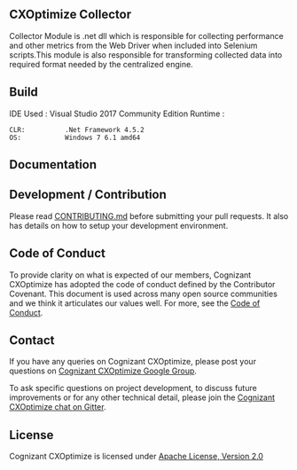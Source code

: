 ## CXOptimize Collector

Collector Module is .net dll which is responsible for collecting performance and other metrics from the Web Driver when included into Selenium scripts.This module is also responsible for transforming collected data into required format needed by the centralized engine. 

## Build

IDE Used : Visual Studio 2017 Community Edition
Runtime :
```
CLR:          .Net Framework 4.5.2
OS:           Windows 7 6.1 amd64
```


## Documentation


## Development / Contribution

Please read [CONTRIBUTING.md](CONTRIBUTING.md) before submitting your pull requests. It also has details on how to setup your development environment.

## Code of Conduct

To provide clarity on what is expected of our members, Cognizant CXOptimize has adopted the code of conduct defined by the Contributor Covenant. This document is used across many open source communities and we think it articulates our values well. For more, see the [Code of Conduct](CODE_OF_CONDUCT.md).

## Contact

If you have any queries on Cognizant CXOptimize, please post your questions on [Cognizant CXOptimize Google Group](https://groups.google.com/forum/#!forum/cognizant-cxoptimize).

To ask specific questions on project development, to discuss future improvements or for any other technical detail, please join the [Cognizant CXOptimize chat on Gitter](https://gitter.im/Cognizant-CXOptimize).

## License

Cognizant CXOptimize is licensed under [Apache License, Version 2.0](LICENSE)